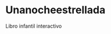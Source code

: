 # Unanocheestrellada
Libro infantil interactivo


<!DOCTYPE html>
<html lang="es">
<head>
    <meta charset="UTF-8">
    <meta name="viewport" content="width=device-width, initial-scale=1.0">
    <title>Juego de Abril y Luna</title>
    <script src="https://cdn.tailwindcss.com"></script>
    <style>
        @import url('https://fonts.googleapis.com/css2?family=Nunito:wght@400;600;700&display=swap');
        
        body {
            font-family: 'Nunito', sans-serif;
            background: linear-gradient(135deg, #1a365d 0%, #3182ce 100%);
            color: white;
            overflow-x: hidden;
            min-height: 100vh;
        }
        
        .page {
            display: none;
        }
        
        .page.active {
            display: flex;
        }
        
        .star {
            cursor: pointer;
            transition: transform 0.3s ease, filter 0.3s ease;
        }
        
        .star:hover {
            transform: scale(1.2);
            filter: drop-shadow(0 0 10px yellow);
        }
        
        .shape {
            cursor: grab;
            transition: transform 0.2s ease;
            touch-action: none; /* Mejora para dispositivos táctiles */
        }
        
        .shape:hover {
            transform: scale(1.05);
        }
        
        .shape.dragging {
            opacity: 0.8;
            cursor: grabbing;
        }
        
        .target-area {
            transition: all 0.3s ease;
        }
        
        .target-area.highlight {
            filter: drop-shadow(0 0 8px white);
        }
        
        .target-area.correct {
            filter: drop-shadow(0 0 12px #4ade80);
        }
        
        @keyframes float {
            0% { transform: translateY(0px); }
            50% { transform: translateY(-10px); }
            100% { transform: translateY(0px); }
        }
        
        .floating {
            animation: float 3s ease-in-out infinite;
        }
        
        .page-turn-inner {
            width: 100%;
        }
        
        .story-container {
            min-height: 250px;
        }
        
        .eagle-animation {
            animation: eagle-fly 8s ease-in-out infinite;
        }
        
        @keyframes eagle-fly {
            0% { transform: translateY(0) rotate(0deg); }
            25% { transform: translateY(-10px) rotate(2deg); }
            50% { transform: translateY(0) rotate(0deg); }
            75% { transform: translateY(10px) rotate(-2deg); }
            100% { transform: translateY(0) rotate(0deg); }
        }
        
        .fox-animation {
            animation: fox-move 6s ease-in-out infinite;
        }
        
        @keyframes fox-move {
            0% { transform: translateX(0); }
            50% { transform: translateX(20px); }
            100% { transform: translateX(0); }
        }
        
        .stone-glow {
            animation: glow 2s ease-in-out infinite;
        }
        
        @keyframes glow {
            0% { filter: drop-shadow(0 0 2px #A78BFA); }
            50% { filter: drop-shadow(0 0 8px #A78BFA); }
            100% { filter: drop-shadow(0 0 2px #A78BFA); }
        }
        
        .message-popup {
            position: fixed;
            top: 50%;
            left: 50%;
            transform: translate(-50%, -50%);
            background-color: rgba(255, 255, 255, 0.9);
            color: #1a365d;
            padding: 20px;
            border-radius: 10px;
            box-shadow: 0 0 20px rgba(0, 0, 0, 0.3);
            z-index: 1000;
            max-width: 80%;
            text-align: center;
            display: none;
        }
        
        .confetti {
            position: absolute;
            width: 10px;
            height: 10px;
            background-color: #f00;
            border-radius: 50%;
            animation: fall 3s ease-in-out forwards;
            pointer-events: none; /* Evita interferencias con clics */
        }
        
        @keyframes fall {
            0% {
                transform: translateY(-100px) rotate(0deg);
                opacity: 1;
            }
            100% {
                transform: translateY(100vh) rotate(360deg);
                opacity: 0;
            }
        }
        
        .breath-circle {
            transition: transform 0.5s ease, opacity 0.5s ease;
        }
        
        .breath-text {
            transition: opacity 0.3s ease;
        }
        
        .progress-ring {
            transform: rotate(-90deg);
            transform-origin: center;
        }
        
        .info-button {
            background-color: #F59E0B;
            transition: all 0.3s ease;
            box-shadow: 0 4px 6px rgba(0, 0, 0, 0.1);
        }
        
        .info-button:hover {
            background-color: #D97706;
            transform: translateY(-2px);
            box-shadow: 0 6px 8px rgba(0, 0, 0, 0.15);
        }
        
        .pulse {
            animation: pulse 2s infinite;
        }
        
        @keyframes pulse {
            0% {
                box-shadow: 0 0 0 0 rgba(245, 158, 11, 0.7);
            }
            70% {
                box-shadow: 0 0 0 10px rgba(245, 158, 11, 0);
            }
            100% {
                box-shadow: 0 0 0 0 rgba(245, 158, 11, 0);
            }
        }
        
        /* Mejoras para dispositivos móviles */
        @media (max-width: 640px) {
            .story-container {
                flex-direction: column;
            }
            
            .story-container > div {
                width: 100% !important;
                padding-right: 0 !important;
                margin-bottom: 1rem;
            }
        }
        
        .activity-card {
            transition: all 0.3s ease;
        }
        
        .activity-card:hover {
            transform: translateY(-5px);
            box-shadow: 0 10px 15px -3px rgba(0, 0, 0, 0.1), 0 4px 6px -2px rgba(0, 0, 0, 0.05);
        }
    </style>
</head>
<body>
    <div id="message-popup" class="message-popup">
        <h3 class="text-xl font-bold mb-2">Mensaje Estelar</h3>
        <p id="message-text" class="text-lg"></p>
        <button onclick="closeMessage()" class="mt-4 bg-blue-500 hover:bg-blue-600 text-white font-bold py-2 px-4 rounded-full">
            Cerrar
        </button>
    </div>

    <!-- Página de inicio -->
    <div class="page active flex flex-col items-center justify-center min-h-screen p-4" id="page-home">
        <div class="text-center">
            <h1 class="text-4xl md:text-5xl font-bold mb-6 text-yellow-300">Abril y Luna</h1>
            <p class="text-xl mb-8">Un juego interactivo para niños pequeños</p>
            <div class="flex flex-col md:flex-row space-y-4 md:space-y-0 md:space-x-4 justify-center">
                <button onclick="showPage('page-story')" class="bg-yellow-500 hover:bg-yellow-600 text-blue-900 font-bold py-3 px-6 rounded-full text-lg transition-all transform hover:scale-105">
                    Comenzar
                </button>
            </div>
            
            <!-- Botón de información -->
            <div class="mt-12">
                <a href="https://editorialemocionarte.systeme.io/33bd59d3" target="_blank" class="info-button text-white font-bold py-3 px-6 rounded-full text-lg inline-flex items-center pulse">
                    <svg class="w-5 h-5 mr-2" fill="none" stroke="currentColor" viewBox="0 0 24 24" xmlns="http://www.w3.org/2000/svg">
                        <path stroke-linecap="round" stroke-linejoin="round" stroke-width="2" d="M13 16h-1v-4h-1m1-4h.01M21 12a9 9 0 11-18 0 9 9 0 0118 0z"></path>
                    </svg>
                    Para obtener más información de estas herramientas entra aquí
                </a>
            </div>
        </div>
        
        <!-- Estrellas flotantes -->
        <div class="absolute inset-0 overflow-hidden pointer-events-none">
            <svg class="star floating absolute" style="top: 15%; left: 10%; animation-delay: 0s;" width="20" height="20" viewBox="0 0 24 24">
                <polygon points="12,2 15.09,8.26 22,9.27 17,14.14 18.18,21.02 12,17.77 5.82,21.02 7,14.14 2,9.27 8.91,8.26" fill="#FFD700" />
            </svg>
            <svg class="star floating absolute" style="top: 25%; left: 80%; animation-delay: 0.5s;" width="15" height="15" viewBox="0 0 24 24">
                <polygon points="12,2 15.09,8.26 22,9.27 17,14.14 18.18,21.02 12,17.77 5.82,21.02 7,14.14 2,9.27 8.91,8.26" fill="#FFD700" />
            </svg>
            <svg class="star floating absolute" style="top: 65%; left: 15%; animation-delay: 1s;" width="18" height="18" viewBox="0 0 24 24">
                <polygon points="12,2 15.09,8.26 22,9.27 17,14.14 18.18,21.02 12,17.77 5.82,21.02 7,14.14 2,9.27 8.91,8.26" fill="#FFD700" />
            </svg>
            <svg class="star floating absolute" style="top: 75%; left: 70%; animation-delay: 1.5s;" width="22" height="22" viewBox="0 0 24 24">
                <polygon points="12,2 15.09,8.26 22,9.27 17,14.14 18.18,21.02 12,17.77 5.82,21.02 7,14.14 2,9.27 8.91,8.26" fill="#FFD700" />
            </svg>
            <svg class="star floating absolute" style="top: 45%; left: 40%; animation-delay: 2s;" width="25" height="25" viewBox="0 0 24 24">
                <polygon points="12,2 15.09,8.26 22,9.27 17,14.14 18.18,21.02 12,17.77 5.82,21.02 7,14.14 2,9.27 8.91,8.26" fill="#FFD700" />
            </svg>
        </div>
    </div>

    <!-- Página de menú - Eliminada -->

    <!-- Página de historia de Abril y Luna -->
    <div class="page flex flex-col items-center justify-between min-h-screen p-4 relative" id="page-story">
        <div class="text-center z-10 max-w-2xl mx-auto mt-8">
            <h2 class="text-3xl font-bold text-yellow-300 mb-4">La Historia de Abril y sus Amigos</h2>
            <div class="bg-white bg-opacity-90 rounded-xl p-6 shadow-lg">
                <div class="page-turn" id="story-page-1">
                    <div class="page-turn-inner">
                        <div class="story-container flex flex-col md:flex-row">
                            <div class="w-full md:w-1/2 pr-0 md:pr-4">
                                <div class="story-text text-lg text-blue-900 text-left mb-4">
                                    <p>En el viaje de la noche estrellada, acompañamos a Abril, una niña valiente en un viaje mágico por la Patagonia, donde aprende a enfrentar sus miedos nocturnos.</p>
                                    <p class="mt-2">Con la ayuda de un Águila sabia, un zorro y un cisne, Abril descubre que puede ser valiente incluso cuando está oscuro.</p>
                                </div>
                            </div>
                            <div class="w-full md:w-1/2">
                                <svg class="w-full" viewBox="0 0 200 200" xmlns="http://www.w3.org/2000/svg">
                                    <rect x="20" y="20" width="160" height="120" rx="5" fill="#E0E7FF" />
                                    <!-- Paisaje de la Patagonia -->
                                    <path d="M20,140 L60,80 L80,100 L120,60 L180,140" fill="#4B5563" />
                                    <rect x="20" y="140" width="160" height="20" fill="#047857" />
                                    <!-- Cielo estrellado -->
                                    <rect x="20" y="20" width="160" height="120" fill="#1E3A8A" opacity="0.7" />
                                    <circle cx="70" cy="60" r="3" fill="white" />
                                    <circle cx="50" cy="40" r="2" fill="white" />
                                    <circle cx="90" cy="70" r="2" fill="white" />
                                    <circle cx="40" cy="80" r="3" fill="white" />
                                    <circle cx="150" cy="50" r="2" fill="white" />
                                    <circle cx="170" cy="70" r="3" fill="white" />
                                    <circle cx="120" cy="40" r="2" fill="white" />
                                    <!-- Luna -->
                                    <circle cx="150" cy="70" r="15" fill="#FBBF24" />
                                </svg>
                            </div>
                        </div>
                        <button class="mt-4 bg-blue-500 hover:bg-blue-600 text-white font-bold py-2 px-4 rounded-full" onclick="flipStoryPage('story-page-1')">
                            Siguiente página
                        </button>
                    </div>
                </div>
                
                <div class="page-turn hidden" id="story-page-2">
                    <div class="page-turn-inner">
                        <div class="story-container flex flex-col md:flex-row">
                            <div class="w-full md:w-1/2 pr-0 md:pr-4">
                                <div class="story-text text-lg text-blue-900 text-left mb-4">
                                    <p>A través de técnicas sencillas como la respiración consciente, la visualización de paisajes tranquilos y el uso de una "piedra de la calma", Abril aprende a sentirse segura.</p>
                                    <p class="mt-2">El Águila sabia le enseña a respirar profundamente cuando siente miedo.</p>
                                </div>
                            </div>
                            <div class="w-full md:w-1/2 relative">
                                <div class="eagle-animation">
                                    <svg class="w-full" viewBox="0 0 200 200" xmlns="http://www.w3.org/2000/svg">
                                        <rect x="20" y="20" width="160" height="120" rx="5" fill="#E0E7FF" />
                                        <!-- Paisaje de la Patagonia -->
                                        <rect x="20" y="20" width="160" height="120" fill="#1E3A8A" opacity="0.5" />
                                        <path d="M20,140 L60,80 L80,100 L120,60 L180,140" fill="#4B5563" />
                                        <rect x="20" y="140" width="160" height="20" fill="#047857" />
                                        <!-- Águila -->
                                        <path d="M120,80 C140,60 160,70 150,90 C170,80 180,100 160,110 C180,120 170,140 150,130 C160,150 140,160 120,140" fill="#C4B5FD" />
                                        <path d="M120,80 L150,90 L160,110 L150,130 L120,140" fill="none" stroke="#8B5CF6" stroke-width="2" />
                                        <circle cx="135" cy="95" r="5" fill="#1E3A8A" />
                                        <path d="M125,115 Q135,120 145,115" fill="none" stroke="#1E3A8A" stroke-width="2" stroke-linecap="round" />
                                    </svg>
                                </div>
                            </div>
                        </div>
                        <div class="flex space-x-4 justify-center mt-4">
                            <button class="bg-blue-500 hover:bg-blue-600 text-white font-bold py-2 px-4 rounded-full" onclick="flipStoryPage('story-page-2', 'back')">
                                Página anterior
                            </button>
                            <button class="bg-blue-500 hover:bg-blue-600 text-white font-bold py-2 px-4 rounded-full" onclick="flipStoryPage('story-page-2')">
                                Siguiente página
                            </button>
                        </div>
                    </div>
                </div>
                
                <div class="page-turn hidden" id="story-page-3">
                    <div class="page-turn-inner">
                        <div class="story-container flex flex-col md:flex-row">
                            <div class="w-full md:w-1/2 pr-0 md:pr-4">
                                <div class="story-text text-lg text-blue-900 text-left mb-4">
                                    <p>El zorro astuto le muestra a Abril cómo visualizar lugares tranquilos cuando está asustada en su habitación.</p>
                                    <p class="mt-2">Y el cisne elegante le regala una piedra especial que puede sostener cuando necesita sentirse valiente.</p>
                                </div>
                            </div>
                            <div class="w-full md:w-1/2 relative">
                                <div class="fox-animation">
                                    <svg class="w-full" viewBox="0 0 200 200" xmlns="http://www.w3.org/2000/svg">
                                        <!-- Paisaje -->
                                        <rect x="20" y="20" width="160" height="120" rx="5" fill="#E0E7FF" />
                                        <rect x="20" y="140" width="160" height="20" fill="#047857" />
                                        <!-- Zorro -->
                                        <path d="M60,100 C80,80 120,80 140,100 L140,150 L60,150 Z" fill="#D35400" />
                                        <path d="M80,100 C90,80 110,80 120,100" fill="#D35400" />
                                        <path d="M85,90 L75,70 M115,90 L125,70" stroke="#D35400" stroke-width="3" />
                                        <circle cx="85" cy="95" r="4" fill="#000" />
                                        <circle cx="115" cy="95" r="4" fill="#000" />
                                        <path d="M90,115 Q100,125 110,115" fill="none" stroke="#000" stroke-width="2" />
                                        <path d="M140,120 C160,100 180,120 160,150" fill="#D35400" />
                                        <!-- Piedra de la calma -->
                                        <path d="M50,130 Q60,120 70,130 Q80,140 70,145 Q60,150 50,145 Q40,140 50,130" fill="#A78BFA" class="stone-glow" />
                                    </svg>
                                </div>
                            </div>
                        </div>
                        <div class="flex space-x-4 justify-center mt-4">
                            <button class="bg-blue-500 hover:bg-blue-600 text-white font-bold py-2 px-4 rounded-full" onclick="flipStoryPage('story-page-3', 'back')">
                                Página anterior
                            </button>
                            <button class="bg-blue-500 hover:bg-blue-600 text-white font-bold py-2 px-4 rounded-full" onclick="flipStoryPage('story-page-3')">
                                Siguiente página
                            </button>
                        </div>
                    </div>
                </div>
                
                <div class="page-turn hidden" id="story-page-4">
                    <div class="page-turn-inner">
                        <div class="story-container flex flex-col md:flex-row">
                            <div class="w-full md:w-1/2 pr-0 md:pr-4">
                                <div class="story-text text-lg text-blue-900 text-left mb-4">
                                    <p>Este cuento no solo es una herramienta para gestionar el miedo, sino también una invitación a fortalecer el apego seguro y la independencia emocional.</p>
                                    <p class="mt-2">Antes de comenzar, te animamos a buscar una "piedra de la calma" para que tengas un recordatorio tangible de tu valentía.</p>
                                </div>
                            </div>
                            <div class="w-full md:w-1/2">
                                <svg class="w-full" viewBox="0 0 200 200" xmlns="http://www.w3.org/2000/svg">
                                    <rect x="20" y="20" width="160" height="120" rx="5" fill="#E0E7FF" />
                                    <!-- Niña durmiendo tranquila -->
                                    <rect x="40" y="60" width="120" height="60" fill="#FEF3C7" />
                                    <path d="M60,80 Q100,60 140,80 Q150,120 100,120 Q50,120 60,80" fill="#FFFFFF" />
                                    <path d="M90,90 Q100,95 110,90" fill="none" stroke="#1E3A8A" stroke-width="1" />
                                    <path d="M85,85 C85,84 85,83 86,83" stroke="#1E3A8A" stroke-width="1" />
                                    <path d="M115,85 C115,84 115,83 114,83" stroke="#1E3A8A" stroke-width="1" />
                                    <!-- Piedra de la calma -->
                                    <path d="M150,100 Q160,90 170,100 Q180,110 170,115 Q160,120 150,115 Q140,110 150,100" fill="#A78BFA" class="stone-glow" />
                                </svg>
                            </div>
                        </div>
                        <div class="flex flex-col space-y-4 mt-4">
                            <div class="flex space-x-4 justify-center">
                                <button class="bg-blue-500 hover:bg-blue-600 text-white font-bold py-2 px-4 rounded-full" onclick="flipStoryPage('story-page-4', 'back')">
                                    Página anterior
                                </button>
                                <button class="bg-blue-500 hover:bg-blue-600 text-white font-bold py-2 px-4 rounded-full" onclick="showPage('page-breathing')">
                                    Continuar
                                </button>
                            </div>
                            
                            <!-- Botón de información -->
                            <a href="https://editorialemocionarte.systeme.io/33bd59d3" target="_blank" class="info-button text-white font-bold py-2 px-4 rounded-full text-md inline-flex items-center justify-center mt-4">
                                <svg class="w-5 h-5 mr-2" fill="none" stroke="currentColor" viewBox="0 0 24 24" xmlns="http://www.w3.org/2000/svg">
                                    <path stroke-linecap="round" stroke-linejoin="round" stroke-width="2" d="M13 16h-1v-4h-1m1-4h.01M21 12a9 9 0 11-18 0 9 9 0 0118 0z"></path>
                                </svg>
                                Para obtener más información de estas herramientas entra aquí
                            </a>
                        </div>
                    </div>
                </div>
            </div>
        </div>
    </div>

    <!-- Página de juego de respiración -->
    <div class="page flex flex-col items-center justify-between min-h-screen p-4" id="page-breathing">
        <div class="text-center z-10">
            <h2 class="text-3xl font-bold text-yellow-300 mb-4">Respiración Consciente</h2>
            <p class="text-xl mb-6">Respira junto con el círculo como te enseñó el Águila</p>
        </div>
        
        <div class="flex flex-col items-center justify-center flex-grow">
            <div class="relative w-64 h-64 md:w-80 md:h-80">
                <!-- Círculo de respiración -->
                <div class="absolute inset-0 flex items-center justify-center">
                    <div id="breath-circle" class="w-40 h-40 md:w-48 md:h-48 bg-blue-400 rounded-full flex items-center justify-center transition-all duration-500 ease-in-out">
                        <span id="breath-text" class="text-white text-xl font-bold">Preparado</span>
                    </div>
                </div>
                
                <!-- Anillo de progreso -->
                <svg class="progress-ring absolute inset-0 w-full h-full" viewBox="0 0 100 100">
                    <circle
                        id="progress-background"
                        cx="50"
                        cy="50"
                        r="45"
                        fill="transparent"
                        stroke="#CBD5E0"
                        stroke-width="3"
                    ></circle>
                    <circle
                        id="progress-ring-circle"
                        cx="50"
                        cy="50"
                        r="45"
                        fill="transparent"
                        stroke="#3B82F6"
                        stroke-width="5"
                        stroke-dasharray="282.74"
                        stroke-dashoffset="282.74"
                    ></circle>
                </svg>
                
                <!-- Contador -->
                <div class="absolute bottom-0 left-0 right-0 text-center">
                    <span id="breath-counter" class="text-2xl font-bold text-white">0</span>
                </div>
            </div>
            
            <div class="mt-8">
                <button id="start-breathing" onclick="startBreathingExercise()" class="bg-green-500 hover:bg-green-600 text-white font-bold py-3 px-6 rounded-full text-lg">
                    Comenzar
                </button>
                <button id="stop-breathing" onclick="stopBreathingExercise()" class="bg-red-500 hover:bg-red-600 text-white font-bold py-3 px-6 rounded-full text-lg hidden">
                    Detener
                </button>
            </div>
        </div>
        
        <div class="mt-6 mb-4 flex flex-col space-y-4">
            <button onclick="showPage('page-shapes')" class="bg-blue-500 hover:bg-blue-600 text-white font-bold py-2 px-4 rounded-full">
                Continuar
            </button>
            
            <!-- Botón de información -->
            <a href="https://editorialemocionarte.systeme.io/33bd59d3" target="_blank" class="info-button text-white font-bold py-2 px-4 rounded-full text-md inline-flex items-center justify-center">
                <svg class="w-5 h-5 mr-2" fill="none" stroke="currentColor" viewBox="0 0 24 24" xmlns="http://www.w3.org/2000/svg">
                    <path stroke-linecap="round" stroke-linejoin="round" stroke-width="2" d="M13 16h-1v-4h-1m1-4h.01M21 12a9 9 0 11-18 0 9 9 0 0118 0z"></path>
                </svg>
                Para obtener más información de estas herramientas entra aquí
            </a>
        </div>
    </div>

    <!-- Página de juego de formas -->
    <div class="page flex flex-col items-center justify-between min-h-screen p-4" id="page-shapes">
        <div class="text-center z-10">
            <h2 class="text-3xl font-bold text-yellow-300 mb-4">Juego de Formas</h2>
            <p class="text-xl mb-6">Arrastra cada forma a su lugar correcto</p>
        </div>
        
        <div class="flex flex-col md:flex-row justify-center items-center w-full max-w-4xl mx-auto flex-grow">
            <div class="shapes-container flex flex-wrap justify-center gap-6 mb-8 md:mb-0 md:w-1/2">
                <div class="shape" id="circle" draggable="true" data-shape="circle">
                    <svg width="80" height="80" viewBox="0 0 80 80">
                        <circle cx="40" cy="40" r="35" fill="#FCD34D" stroke="#FCD34D" stroke-width="2" />
                    </svg>
                </div>
                <div class="shape" id="square" draggable="true" data-shape="square">
                    <svg width="80" height="80" viewBox="0 0 80 80">
                        <rect x="5" y="5" width="70" height="70" fill="#60A5FA" stroke="#60A5FA" stroke-width="2" />
                    </svg>
                </div>
                <div class="shape" id="triangle" draggable="true" data-shape="triangle">
                    <svg width="80" height="80" viewBox="0 0 80 80">
                        <polygon points="40,5 75,75 5,75" fill="#34D399" stroke="#34D399" stroke-width="2" />
                    </svg>
                </div>
                <div class="shape" id="star" draggable="true" data-shape="star">
                    <svg width="80" height="80" viewBox="0 0 80 80">
                        <polygon points="40,5 50,30 75,30 55,45 65,70 40,55 15,70 25,45 5,30 30,30" fill="#F472B6" stroke="#F472B6" stroke-width="2" />
                    </svg>
                </div>
                <div class="shape" id="heart" draggable="true" data-shape="heart">
                    <svg width="80" height="80" viewBox="0 0 80 80">
                        <path d="M40,70 C60,55 75,40 75,25 C75,15 65,5 55,5 C45,5 40,15 40,15 C40,15 35,5 25,5 C15,5 5,15 5,25 C5,40 20,55 40,70 Z" fill="#EF4444" stroke="#EF4444" stroke-width="2" />
                    </svg>
                </div>
                <div class="shape" id="diamond" draggable="true" data-shape="diamond">
                    <svg width="80" height="80" viewBox="0 0 80 80">
                        <polygon points="40,5 75,40 40,75 5,40" fill="#A78BFA" stroke="#A78BFA" stroke-width="2" />
                    </svg>
                </div>
            </div>
            
            <div class="targets-container grid grid-cols-2 gap-4 md:w-1/2">
                <div class="target-area flex flex-col items-center" data-shape="circle">
                    <svg width="100" height="100" viewBox="0 0 100 100">
                        <circle cx="50" cy="50" r="45" fill="none" stroke="white" stroke-width="3" stroke-dasharray="10,5" />
                    </svg>
                    <p class="mt-2 text-lg">Círculo</p>
                </div>
                <div class="target-area flex flex-col items-center" data-shape="square">
                    <svg width="100" height="100" viewBox="0 0 100 100">
                        <rect x="5" y="5" width="90" height="90" fill="none" stroke="white" stroke-width="3" stroke-dasharray="10,5" />
                    </svg>
                    <p class="mt-2 text-lg">Cuadrado</p>
                </div>
                <div class="target-area flex flex-col items-center" data-shape="triangle">
                    <svg width="100" height="100" viewBox="0 0 100 100">
                        <polygon points="50,5 95,95 5,95" fill="none" stroke="white" stroke-width="3" stroke-dasharray="10,5" />
                    </svg>
                    <p class="mt-2 text-lg">Triángulo</p>
                </div>
                <div class="target-area flex flex-col items-center" data-shape="star">
                    <svg width="100" height="100" viewBox="0 0 100 100">
                        <polygon points="50,5 63,35 95,35 70,55 80,85 50,70 20,85 30,55 5,35 37,35" fill="none" stroke="white" stroke-width="3" stroke-dasharray="10,5" />
                    </svg>
                    <p class="mt-2 text-lg">Estrella</p>
                </div>
                <div class="target-area flex flex-col items-center" data-shape="heart">
                    <svg width="100" height="100" viewBox="0 0 100 100">
                        <path d="M50,90 C75,70 95,50 95,30 C95,15 80,5 65,5 C55,5 50,15 50,15 C50,15 45,5 35,5 C20,5 5,15 5,30 C5,50 25,70 50,90 Z" fill="none" stroke="white" stroke-width="3" stroke-dasharray="10,5" />
                    </svg>
                    <p class="mt-2 text-lg">Corazón</p>
                </div>
                <div class="target-area flex flex-col items-center" data-shape="diamond">
                    <svg width="100" height="100" viewBox="0 0 100 100">
                        <polygon points="50,5 95,50 50,95 5,50" fill="none" stroke="white" stroke-width="3" stroke-dasharray="10,5" />
                    </svg>
                    <p class="mt-2 text-lg">Diamante</p>
                </div>
            </div>
        </div>
        
        <div class="mt-6 mb-4 flex flex-col space-y-4">
            <button onclick="showPage('page-stars')" class="bg-blue-500 hover:bg-blue-600 text-white font-bold py-2 px-4 rounded-full">
                Continuar
            </button>
            
            <!-- Botón de información -->
            <a href="https://editorialemocionarte.systeme.io/33bd59d3" target="_blank" class="info-button text-white font-bold py-2 px-4 rounded-full text-md inline-flex items-center justify-center">
                <svg class="w-5 h-5 mr-2" fill="none" stroke="currentColor" viewBox="0 0 24 24" xmlns="http://www.w3.org/2000/svg">
                    <path stroke-linecap="round" stroke-linejoin="round" stroke-width="2" d="M13 16h-1v-4h-1m1-4h.01M21 12a9 9 0 11-18 0 9 9 0 0118 0z"></path>
                </svg>
                Para obtener más información de estas herramientas entra aquí
            </a>
        </div>
    </div>

    <!-- Página de estrellas con mensajes -->
    <div class="page flex flex-col items-center justify-between min-h-screen p-4 relative" id="page-stars">
        <div class="text-center z-10">
            <h2 class="text-3xl font-bold text-yellow-300 mb-4">Estrellas de Mensajes</h2>
            <p class="text-xl mb-6">Toca las estrellas para descubrir mensajes especiales</p>
        </div>
        
        <div class="stars-container flex-grow flex flex-wrap justify-center items-center gap-8 md:gap-16 w-full max-w-4xl">
            <svg class="star w-16 h-16 md:w-24 md:h-24" viewBox="0 0 24 24" onclick="showStarMessage(0)">
                <polygon points="12,2 15.09,8.26 22,9.27 17,14.14 18.18,21.02 12,17.77 5.82,21.02 7,14.14 2,9.27 8.91,8.26" fill="#FFD700" />
            </svg>
            <svg class="star w-16 h-16 md:w-24 md:h-24" viewBox="0 0 24 24" onclick="showStarMessage(1)">
                <polygon points="12,2 15.09,8.26 22,9.27 17,14.14 18.18,21.02 12,17.77 5.82,21.02 7,14.14 2,9.27 8.91,8.26" fill="#FFD700" />
            </svg>
            <svg class="star w-16 h-16 md:w-24 md:h-24" viewBox="0 0 24 24" onclick="showStarMessage(2)">
                <polygon points="12,2 15.09,8.26 22,9.27 17,14.14 18.18,21.02 12,17.77 5.82,21.02 7,14.14 2,9.27 8.91,8.26" fill="#FFD700" />
            </svg>
            <svg class="star w-16 h-16 md:w-24 md:h-24" viewBox="0 0 24 24" onclick="showStarMessage(3)">
                <polygon points="12,2 15.09,8.26 22,9.27 17,14.14 18.18,21.02 12,17.77 5.82,21.02 7,14.14 2,9.27 8.91,8.26" fill="#FFD700" />
            </svg>
            <svg class="star w-16 h-16 md:w-24 md:h-24" viewBox="0 0 24 24" onclick="showStarMessage(4)">
                <polygon points="12,2 15.09,8.26 22,9.27 17,14.14 18.18,21.02 12,17.77 5.82,21.02 7,14.14 2,9.27 8.91,8.26" fill="#FFD700" />
            </svg>
            <svg class="star w-16 h-16 md:w-24 md:h-24" viewBox="0 0 24 24" onclick="showStarMessage(5)">
                <polygon points="12,2 15.09,8.26 22,9.27 17,14.14 18.18,21.02 12,17.77 5.82,21.02 7,14.14 2,9.27 8.91,8.26" fill="#FFD700" />
            </svg>
            <svg class="star w-16 h-16 md:w-24 md:h-24" viewBox="0 0 24 24" onclick="showStarMessage(6)">
                <polygon points="12,2 15.09,8.26 22,9.27 17,14.14 18.18,21.02 12,17.77 5.82,21.02 7,14.14 2,9.27 8.91,8.26" fill="#FFD700" />
            </svg>
        </div>
        
        <div class="mt-6 mb-4 flex flex-col space-y-4">
            <button onclick="showPage('page-home')" class="bg-blue-500 hover:bg-blue-600 text-white font-bold py-2 px-4 rounded-full">
                Volver al inicio
            </button>
            
            <!-- Botón de información -->
            <a href="https://editorialemocionarte.systeme.io/33bd59d3" target="_blank" class="info-button text-white font-bold py-2 px-4 rounded-full text-md inline-flex items-center justify-center">
                <svg class="w-5 h-5 mr-2" fill="none" stroke="currentColor" viewBox="0 0 24 24" xmlns="http://www.w3.org/2000/svg">
                    <path stroke-linecap="round" stroke-linejoin="round" stroke-width="2" d="M13 16h-1v-4h-1m1-4h.01M21 12a9 9 0 11-18 0 9 9 0 0118 0z"></path>
                </svg>
                Para obtener más información de estas herramientas entra aquí
            </a>
        </div>
        
        <!-- Fondo de cielo nocturno -->
        <div class="absolute inset-0 -z-10 overflow-hidden">
            <div class="absolute inset-0 bg-gradient-to-b from-blue-900 to-purple-900"></div>
            <div class="absolute inset-0">
                <svg width="100%" height="100%">
                    <circle cx="10%" cy="20%" r="1" fill="white" opacity="0.8" />
                    <circle cx="25%" cy="15%" r="1.5" fill="white" opacity="0.7" />
                    <circle cx="40%" cy="10%" r="1" fill="white" opacity="0.8" />
                    <circle cx="55%" cy="25%" r="1.2" fill="white" opacity="0.7" />
                    <circle cx="70%" cy="5%" r="1" fill="white" opacity="0.8" />
                    <circle cx="85%" cy="30%" r="1.5" fill="white" opacity="0.7" />
                    <circle cx="95%" cy="15%" r="1" fill="white" opacity="0.8" />
                    <circle cx="5%" cy="45%" r="1.2" fill="white" opacity="0.7" />
                    <circle cx="20%" cy="35%" r="1" fill="white" opacity="0.8" />
                    <circle cx="35%" cy="50%" r="1.5" fill="white" opacity="0.7" />
                    <circle cx="50%" cy="40%" r="1" fill="white" opacity="0.8" />
                    <circle cx="65%" cy="55%" r="1.2" fill="white" opacity="0.7" />
                    <circle cx="80%" cy="45%" r="1" fill="white" opacity="0.8" />
                    <circle cx="90%" cy="60%" r="1.5" fill="white" opacity="0.7" />
                    <circle cx="15%" cy="65%" r="1" fill="white" opacity="0.8" />
                    <circle cx="30%" cy="75%" r="1.2" fill="white" opacity="0.7" />
                    <circle cx="45%" cy="70%" r="1" fill="white" opacity="0.8" />
                    <circle cx="60%" cy="80%" r="1.5" fill="white" opacity="0.7" />
                    <circle cx="75%" cy="85%" r="1" fill="white" opacity="0.8" />
                    <circle cx="85%" cy="90%" r="1.2" fill="white" opacity="0.7" />
                </svg>
            </div>
        </div>
    </div>

    <script>
        // Mensajes de las estrellas
        const starMessages = [
            "Eres valiente y fuerte",
            "Puedes superar cualquier desafío",
            "Confía en ti mismo/a",
            "Eres especial y único/a",
            "Estás rodeado/a de amor",
            "Tus sueños son importantes",
            "Brillas con luz propia"
        ];
        
        // Función para mostrar una página específica
        function showPage(pageId) {
            document.querySelectorAll('.page').forEach(page => {
                page.classList.remove('active');
            });
            document.getElementById(pageId).classList.add('active');
            
            // Si estamos saliendo de la página de respiración, detener el ejercicio
            if (breathingInterval) {
                stopBreathingExercise();
            }
        }
        
        // Función para mostrar mensajes de las estrellas
        function showStarMessage(index) {
            const messagePopup = document.getElementById('message-popup');
            const messageText = document.getElementById('message-text');
            messageText.textContent = starMessages[index];
            messagePopup.style.display = 'block';
            
            // Crear confeti
            createConfetti();
        }
        
        // Función para cerrar el mensaje
        function closeMessage() {
            document.getElementById('message-popup').style.display = 'none';
        }
        
        // Función para crear confeti
        function createConfetti() {
            const confettiContainer = document.body;
            const colors = ['#FCD34D', '#60A5FA', '#34D399', '#F472B6', '#EF4444', '#A78BFA'];
            
            for (let i = 0; i < 50; i++) {
                const confetti = document.createElement('div');
                confetti.className = 'confetti';
                confetti.style.left = Math.random() * 100 + 'vw';
                confetti.style.backgroundColor = colors[Math.floor(Math.random() * colors.length)];
                confetti.style.width = Math.random() * 10 + 5 + 'px';
                confetti.style.height = confetti.style.width;
                confetti.style.animationDuration = Math.random() * 2 + 2 + 's';
                confettiContainer.appendChild(confetti);
                
                // Eliminar el confeti después de la animación
                setTimeout(() => {
                    confetti.remove();
                }, 3000);
            }
        }
        
        // Función para cambiar páginas en la historia
        function flipStoryPage(currentPageId, direction = 'forward') {
            const currentPage = document.getElementById(currentPageId);
            let nextPageId;
            
            if (direction === 'forward') {
                const pageNumber = parseInt(currentPageId.split('-')[2]);
                nextPageId = 'story-page-' + (pageNumber + 1);
            } else {
                const pageNumber = parseInt(currentPageId.split('-')[2]);
                nextPageId = 'story-page-' + (pageNumber - 1);
            }
            
            const nextPage = document.getElementById(nextPageId);
            
            if (nextPage) {
                currentPage.classList.add('hidden');
                nextPage.classList.remove('hidden');
            }
        }
        
        // Variables para el ejercicio de respiración
        let breathingInterval;
        let breathingPhase = 'ready';
        let breathingCounter = 0;
        let breathingCycle = 0;
        
        // Función para iniciar el ejercicio de respiración
        function startBreathingExercise() {
            const breathCircle = document.getElementById('breath-circle');
            const breathText = document.getElementById('breath-text');
            const breathCounter = document.getElementById('breath-counter');
            const progressRing = document.getElementById('progress-ring-circle');
            const startButton = document.getElementById('start-breathing');
            const stopButton = document.getElementById('stop-breathing');
            
            // Cambiar botones
            startButton.classList.add('hidden');
            stopButton.classList.remove('hidden');
            
            // Reiniciar contadores
            breathingPhase = 'inhale';
            breathingCounter = 0;
            breathingCycle = 0;
            
            // Iniciar el intervalo de respiración
            breathingInterval = setInterval(() => {
                const circumference = 2 * Math.PI * 45;
                
                if (breathingPhase === 'inhale') {
                    // Fase de inhalación (4 segundos)
                    breathCircle.style.transform = 'scale(1.5)';
                    breathText.textContent = 'Inhala';
                    breathCounter.textContent = breathingCounter + 1;
                    
                    // Actualizar el anillo de progreso
                    const progress = (breathingCounter / 4) * circumference;
                    progressRing.style.stroke = '#3B82F6';
                    progressRing.style.strokeDashoffset = circumference - progress;
                    
                    breathingCounter++;
                    if (breathingCounter >= 4) {
                        breathingPhase = 'hold';
                        breathingCounter = 0;
                    }
                } else if (breathingPhase === 'hold') {
                    // Fase de retención (4 segundos)
                    breathText.textContent = 'Retén';
                    breathCounter.textContent = breathingCounter + 1;
                    
                    // Actualizar el anillo de progreso
                    const progress = (breathingCounter / 4) * circumference;
                    progressRing.style.stroke = '#8B5CF6';
                    progressRing.style.strokeDashoffset = circumference - progress;
                    
                    breathingCounter++;
                    if (breathingCounter >= 4) {
                        breathingPhase = 'exhale';
                        breathingCounter = 0;
                    }
                } else if (breathingPhase === 'exhale') {
                    // Fase de exhalación (6 segundos)
                    breathCircle.style.transform = 'scale(1)';
                    breathText.textContent = 'Exhala';
                    breathCounter.textContent = breathingCounter + 1;
                    
                    // Actualizar el anillo de progreso
                    const progress = (breathingCounter / 6) * circumference;
                    progressRing.style.stroke = '#10B981';
                    progressRing.style.strokeDashoffset = circumference - progress;
                    
                    breathingCounter++;
                    if (breathingCounter >= 6) {
                        breathingPhase = 'inhale';
                        breathingCounter = 0;
                        breathingCycle++;
                    }
                }
            }, 1000);
        }
        
        // Función para detener el ejercicio de respiración
        function stopBreathingExercise() {
            if (breathingInterval) {
                clearInterval(breathingInterval);
                breathingInterval = null;
                
                // Restablecer elementos
                const breathCircle = document.getElementById('breath-circle');
                const breathText = document.getElementById('breath-text');
                const breathCounter = document.getElementById('breath-counter');
                const progressRing = document.getElementById('progress-ring-circle');
                const startButton = document.getElementById('start-breathing');
                const stopButton = document.getElementById('stop-breathing');
                
                breathCircle.style.transform = 'scale(1)';
                breathText.textContent = 'Preparado';
                breathCounter.textContent = '0';
                progressRing.style.strokeDashoffset = 2 * Math.PI * 45;
                
                // Cambiar botones
                startButton.classList.remove('hidden');
                stopButton.classList.add('hidden');
            }
        }
        
        // Configuración del juego de formas
        document.addEventListener('DOMContentLoaded', function() {
            const shapes = document.querySelectorAll('.shape');
            const targetAreas = document.querySelectorAll('.target-area');
            let draggedShape = null;
            
            // Configurar eventos de arrastrar y soltar para formas
            shapes.forEach(shape => {
                shape.addEventListener('dragstart', function(e) {
                    draggedShape = this;
                    this.classList.add('dragging');
                    e.dataTransfer.setData('text/plain', this.dataset.shape);
                });
                
                shape.addEventListener('dragend', function() {
                    this.classList.remove('dragging');
                });
                
                // Soporte para dispositivos táctiles
                shape.addEventListener('touchstart', function(e) {
                    draggedShape = this;
                    this.classList.add('dragging');
                }, {passive: false});
                
                shape.addEventListener('touchend', function() {
                    this.classList.remove('dragging');
                });
                
                shape.addEventListener('touchmove', function(e) {
                    e.preventDefault();
                    const touch = e.targetTouches[0];
                    const x = touch.clientX;
                    const y = touch.clientY;
                    
                    // Mover la forma con el dedo
                    this.style.position = 'absolute';
                    this.style.left = x - 40 + 'px';
                    this.style.top = y - 40 + 'px';
                    
                    // Comprobar si está sobre un área objetivo
                    const elementsAtPoint = document.elementsFromPoint(x, y);
                    let targetArea = null;
                    
                    for (let i = 0; i < elementsAtPoint.length; i++) {
                        if (elementsAtPoint[i].classList.contains('target-area')) {
                            targetArea = elementsAtPoint[i];
                            break;
                        }
                    }
                    
                    // Quitar resaltado de todas las áreas
                    targetAreas.forEach(area => {
                        area.classList.remove('highlight');
                    });
                    
                    // Resaltar el área objetivo si existe
                    if (targetArea) {
                        targetArea.classList.add('highlight');
                        
                        // Si se suelta sobre un área correcta
                        if (targetArea.dataset.shape === this.dataset.shape) {
                            targetArea.appendChild(this);
                            targetArea.classList.add('correct');
                            this.style.position = '';
                            this.style.left = '';
                            this.style.top = '';
                            this.style.margin = '0 auto';
                            this.setAttribute('draggable', 'false');
                            
                            // Verificar si todas las formas están en su lugar
                            checkAllShapesPlaced();
                        }
                    }
                }, {passive: false});
            });
            
            // Configurar eventos para áreas objetivo
            targetAreas.forEach(area => {
                area.addEventListener('dragover', function(e) {
                    e.preventDefault();
                    this.classList.add('highlight');
                });
                
                area.addEventListener('dragleave', function() {
                    this.classList.remove('highlight');
                });
                
                area.addEventListener('drop', function(e) {
                    e.preventDefault();
                    this.classList.remove('highlight');
                    
                    const shapeType = e.dataTransfer.getData('text/plain');
                    if (this.dataset.shape === shapeType) {
                        // Colocar la forma en el área objetivo
                        this.appendChild(draggedShape);
                        this.classList.add('correct');
                        draggedShape.style.margin = '0 auto';
                        draggedShape.style.position = '';
                        draggedShape.style.left = '';
                        draggedShape.style.top = '';
                        draggedShape.setAttribute('draggable', 'false');
                        
                        // Verificar si todas las formas están en su lugar
                        checkAllShapesPlaced();
                    }
                });
            });
            
            // Función para verificar si todas las formas están colocadas
            function checkAllShapesPlaced() {
                const allTargets = document.querySelectorAll('.target-area');
                let allPlaced = true;
                
                allTargets.forEach(target => {
                    if (!target.querySelector('.shape')) {
                        allPlaced = false;
                    }
                });
                
                if (allPlaced) {
                    setTimeout(() => {
                        alert('¡Felicidades! Has completado el juego de formas.');
                        createConfetti();
                    }, 500);
                }
            }
        });
    </script>
<script>(function(){function c(){var b=a.contentDocument||a.contentWindow.document;if(b){var d=b.createElement('script');d.innerHTML="window.__CF$cv$params={r:'9579810215dea29b',t:'MTc1MTI0Mjg5MC4wMDAwMDA='};var a=document.createElement('script');a.nonce='';a.src='/cdn-cgi/challenge-platform/scripts/jsd/main.js';document.getElementsByTagName('head')[0].appendChild(a);";b.getElementsByTagName('head')[0].appendChild(d)}}if(document.body){var a=document.createElement('iframe');a.height=1;a.width=1;a.style.position='absolute';a.style.top=0;a.style.left=0;a.style.border='none';a.style.visibility='hidden';document.body.appendChild(a);if('loading'!==document.readyState)c();else if(window.addEventListener)document.addEventListener('DOMContentLoaded',c);else{var e=document.onreadystatechange||function(){};document.onreadystatechange=function(b){e(b);'loading'!==document.readyState&&(document.onreadystatechange=e,c())}}}})();</script></body>
</html>
